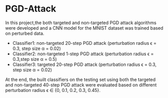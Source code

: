 # PGD-Attack
In this project,the both targeted and non-targeted PGD attack algorithms were developed and a CNN model for the MNIST dataset was trained based on perturbed data.

* Classifier1: non-targeted 20-step PGD attack (perturbation radius ϵ = 0.3, step size α = 0.02)
* Classifier2: non-targeted 1-step PGD attack (perturbation radius ϵ = 0.3,step size α = 0.5)
* Classifier3: targeted 20-step PGD attack (perturbation radius ϵ = 0.3, step size α = 0.02)

At the end, the built classifiers on the testing set using both the targeted and non-targeted 40-step PGD
attack were evaluated based on different perturbation radius ϵ ∈ {0, 0.1, 0.2, 0.3, 0.45}.
